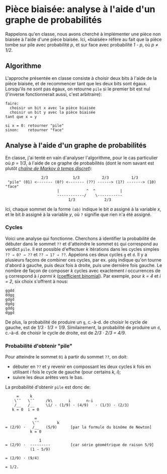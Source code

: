 # Pièce biaisée: analyse à l'aide d'un graphe de probabilités

Rappelons qu'en classe, nous avons cherché à implémenter une pièce non biaisée à l'aide d'une pièce biaisée.
Ici, «biaisée» réfère au fait que la pièce tombe sur pile avec probabilité _p_, et sur face avec probabilité _1 - p_, où _p ≠ 1/2_.

## Algorithme

L'approche présentée en classe consiste à choisir deux bits à l'aide de la pièce biaisée, et de recommencer
tant que les deux bits sont égaux. Lorsqu'ils ne sont pas égaux, on retourne ```pile``` si le premier bit est nul
(l'inverse fonctionnerait aussi, c'est arbitraire):

```
faire:
  choisir un bit x avec la pièce biaisée
  choisir un bit y avec la pièce biaisée
tant que x = y

si x = 0: retourner "pile"
sinon:    retourner "face"
```

## Analyse à l'aide d'un graphe de probabilités

En classe, j'ai tenté en vain d'analyser l'algorithme, pour le cas particulier où _p = 1/3_, à l'aide de ce graphe de probabilités
(dont le nom savant est plutôt _[chaîne de Markov à temps discret](https://fr.wikipedia.org/wiki/Cha%C3%AEne_de_Markov)_):

```
                2/3           1/3          2/3          1/3
 "pile" (01) <------- (0?) <------- (??) ------> (1?) -------> (10) "face"
                       |            ^  ^           |
                       ------------/    \-----------
                            1/3             2/3
```

Ici, chaque sommet de la forme ```(ab)``` indique le bit _a_ assigné à la variable _x_, et le bit _b_ assigné à la variable
_y_, où ```?``` signifie que rien n'a été assigné.

### Cycles

Voici une analyse qui fonctionne. Cherchons à identifier la probabilité de débuter dans le sommet ```??```
et d'atteindre le sommet ```01``` qui correspond au verdict ```pile```. Il est possible d'effectuer _k_ itérations dans
les cycles simples ```?? → 0? → ??``` et ```?? → 1? → ??```. Appelons ces deux cycles ```g``` et
```d```. Il y a plusieurs façons de combiner ces cycles, par ex. ```gddg``` indique qu'on tourne
d'abord à gauche, puis deux fois à droite, puis une dernière fois gauche. Le nombre de façon
de composer _k_ cycles avec exactement _i_ occurrences de ```g``` correspond à _i parmi k_
([coefficient binomial](https://fr.wikipedia.org/wiki/Coefficient_binomial)). Par exemple,
pour _k = 4_ et _i = 2_, six choix s'offrent à nous:

```
ggdd
ddgg
gdgd
dgdg
gddg
dggd
```

De plus, la probabilité de produire un ```g```, c.-à-d. de choisir
le cycle de gauche, est de _1/3 · 1/3 = 1/9_. Similairement, la probabilité de produire
un ```d```, c.-à-d. de choisir le cycle de droite, est de _2/3 · 2/3 = 4/9_.

### Probabilité d'obtenir "pile"

Pour atteindre le sommet ```01``` à partir du sommet ```??```, on doit:

* débuter en ```??``` et y revenir en compossant les deux cycles _k_ fois en utilisant _i_ fois le cycle de gauche (pour certains _k_, _i_);
* suivre les deux arêtes vers le bas.

La probabilité d'obtenir ```pile``` est donc de:

```
     ∞     k
    \¯¯   \¯¯     /k\       i       n-i
    /__   /__     \i/ · (1/9) · (4/9)   · (1/3) · (2/3)
   k = 0  i = 0

             ∞  
            \¯¯        k
= (2/9) ·   /__   (5/9)      [par la formule du binôme de Newton]
           k = 0

               1  
= (2/9) ·  ---------         [car série géométrique de raison 5/9]
           (1 - 5/9)

= (2/9) · (9/4)

= 1/2.
```

